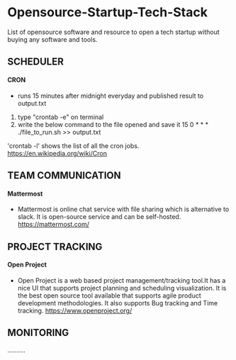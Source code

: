 # Opensource-Startup-Tech-Stack
List of opensource software and resource to open a tech startup without buying any software and tools.



## SCHEDULER
  #### CRON
   - runs 15 minutes after midnight everyday and published result to output.txt
   1. type "crontab -e" on terminal  
   2. write the below command to the file opened and save it 
        15 0  * * * ./file_to_run.sh >> output.txt
       
   'crontab -l' shows the list of all the cron jobs.
   https://en.wikipedia.org/wiki/Cron
   
## TEAM COMMUNICATION
  #### Mattermost 
   - Mattermost is online chat service with file sharing which is alternative to slack. It is open-source service and can be self-hosted. 
   https://mattermost.com/ 

## PROJECT TRACKING
  #### Open Project 
   - Open Project is a web based project management/tracking tool.It has a nice UI that supports project planning and scheduling visualization. It is the best open source tool available that supports agile product development methodologies. It also supports Bug tracking and Time tracking.
    https://www.openproject.org/

## MONITORING
..........

